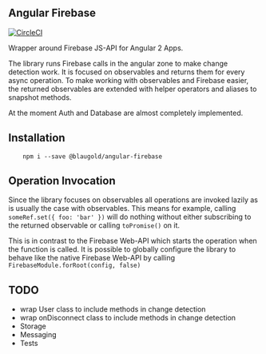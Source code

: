 ## Angular Firebase

[![CircleCI](https://circleci.com/gh/blaugold/angular-firebase.svg?style=svg&circle-token=bf5f61f7f9737852ea53e4e80981312624078636)](https://circleci.com/gh/blaugold/angular-firebase)

Wrapper around Firebase JS-API for Angular 2 Apps.

The library runs Firebase calls in the angular zone to make change detection work. It is focused on 
observables and returns them for every async operation. To make working with observables and 
Firebase easier, the returned observables are extended with helper operators and aliases to snapshot 
methods.

At the moment Auth and Database are almost completely implemented.

## Installation

```
    npm i --save @blaugold/angular-firebase
```

## Operation Invocation
Since the library focuses on observables all operations are invoked lazily as is usually the case 
with observables. This means for example, calling `someRef.set({ foo: 'bar' })` will do nothing 
without either subscribing to the returned observable or calling `toPromise()` on it.

This is in contrast to the Firebase Web-API which starts the operation when the function is
called. It is possible to globally configure the library to behave like the native Firebase Web-API
by calling `FirebaseModule.forRoot(config, false)`

## TODO
- wrap User class to include methods in change detection
- wrap onDisconnect class to include methods in change detection
- Storage
- Messaging
- Tests

